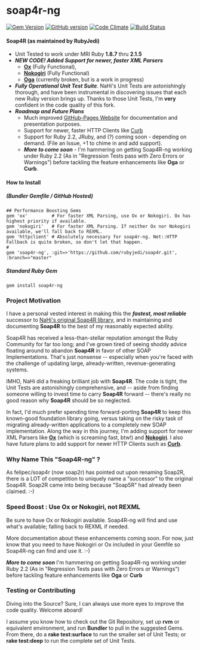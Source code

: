 # soap4r-ng
[![Gem Version](https://badge.fury.io/rb/soap4r-ng.svg)](http://badge.fury.io/rb/soap4r-ng)
[![GitHub version](https://badge.fury.io/gh/rubyjedi%2Fsoap4r.svg)](http://badge.fury.io/gh/rubyjedi%2Fsoap4r)
[![Code Climate](https://codeclimate.com/github/rubyjedi/soap4r/badges/gpa.svg)](https://codeclimate.com/github/rubyjedi/soap4r)
[![Build Status](https://travis-ci.org/rubyjedi/soap4r.svg?branch=master)](https://travis-ci.org/rubyjedi/soap4r)

#### Soap4R (as maintained by RubyJedi)
* Unit Tested to work under MRI Ruby **1.8.7** thru **2.1.5**
* ***NEW CODE!  Added Support for newer, faster XML Parsers***
    * **[Ox](https://github.com/ohler55/ox)** (Fully Functional),
    * **[Nokogiri](https://github.com/sparklemotion/nokogiri)** (Fully Functional)
    * **[Oga](https://github.com/YorickPeterse/oga)** (currently broken, but is a work in progress)
* ***Fully Operational Unit Test Suite***. NaHi's Unit Tests are astonishingly thorough, and have been instrumental in discovering issues that each new Ruby version brings up. Thanks to those Unit Tests, I'm **very** confident in the code quality of this fork.
* ***Roadmap and Future Plans***
    * Much improved [GitHub-Pages Website](http://rubyjedi.github.io/soap4r/) for documentation and presentation purposes.
    * Support for newer, faster HTTP Clients like [Curb](https://github.com/taf2/curb)
    * Support for Ruby 2.2, JRuby, and (?) coming soon - depending on demand. (File an Issue, +1 to chime in and add support).
    * ***More to come soon***  - I'm hammering on getting Soap4R-ng working under Ruby 2.2 (As in "Regression Tests pass with Zero Errors or Warnings") before tackling the feature enhancements like **Oga** or **Curb**.

#### How to Install 
##### (Bundler Gemfile / GitHub Hosted)
```
## Performance Boosting Gems
gem 'ox'         # For faster XML Parsing, use Ox or Nokogiri. Ox has highest priority if available.
gem 'nokogiri'   # For faster XML Parsing. If neither Ox nor Nokogiri available, we'll fall back to REXML.
gem 'httpclient' # Absolutely necessary for soap4r-ng. Net::HTTP Fallback is quite broken, so don't let that happen.
#
gem 'soap4r-ng', :git=>'https://github.com/rubyjedi/soap4r.git', :branch=>"master"
```
##### Standard Ruby Gem
```
gem install soap4r-ng
```

### Project Motivation

I have a personal vested interest in making this the ***fastest, most reliable*** successor to [NaHi's original Soap4R library](https://github.com/nahi/soap4r), and in maintaining and documenting **Soap4R** to the best of my reasonably expected ability.

Soap4R has received a less-than-stellar reputation amongst the Ruby Community for far too long; and I've grown tired of seeing shoddy advice floating around to abandon **Soap4R** in favor of other SOAP Implementations. That's just nonsense -- especially when you're faced with the challenge of updating large, already-written, revenue-generating systems.

IMHO, NaHi did a freaking brilliant job with **Soap4R**. The code is tight, the Unit Tests are astonishingly comprehensive, and -- aside from finding someone willing to invest time to carry **Soap4R** forward -- there's really no good reason why **Soap4R** should be so neglected.

In fact, I'd much prefer spending time forward-porting **Soap4R** to keep this known-good foundation library going, versus taking on the risky task of migrating already-written applications to a completely new SOAP implementation. Along the way in this journey, I'm adding support for newer XML Parsers like **[Ox](https://github.com/ohler55/ox)** (which is screaming fast, btw!) and **[Nokogiri](https://github.com/sparklemotion/nokogiri)**. I also have future plans to add support for newer HTTP Clients such as **[Curb](https://github.com/taf2/curb)**.

### Why Name This "Soap4R-ng" ?
As felipec/soap4r (now soap2r) has pointed out upon renaming Soap2R, there is a LOT of competition to uniquely name a "successor" to the original Soap4R. Soap2R came into being because "Soap5R" had already been claimed. :-)

### Speed Boost : Use Ox or Nokogiri, not REXML
Be sure to have Ox or Nokogiri available. Soap4R-ng will find and use what's available; falling back to REXML if needed.

More documentation about these enhancements coming soon.  For now, just know that you need to have Nokogiri or Ox included in your Gemfile so Soap4R-ng can find and use it. :-)

***More to come soon*** I'm hammering on getting Soap4R-ng working under Ruby 2.2 (As in "Regression Tests pass with Zero Errors or Warnings") before tackling feature enhancements like **Oga** or **Curb**

### Testing or Contributing
Diving into the Source? Sure, I can always use more eyes to improve the code quality. Welcome aboard!

I assume you know how to check out the Git Repository, set up **rvm** or equivalent environment, and run **Bundler** to pull in the suggested Gems. From there, do a **rake test:surface** to run the smaller set of Unit Tests; or **rake test:deep** to run the complete set of Unit Tests.

